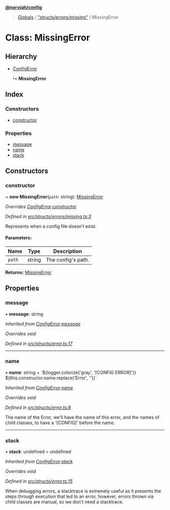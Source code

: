 **[@norviah/config](../README.md)**

> [Globals](../globals.md) / ["structs/errors/missing"](../modules/_structs_errors_missing_.md) / MissingError

# Class: MissingError

## Hierarchy

* [ConfigError](_structs_error_.configerror.md)

  ↳ **MissingError**

## Index

### Constructors

* [constructor](_structs_errors_missing_.missingerror.md#constructor)

### Properties

* [message](_structs_errors_missing_.missingerror.md#message)
* [name](_structs_errors_missing_.missingerror.md#name)
* [stack](_structs_errors_missing_.missingerror.md#stack)

## Constructors

### constructor

\+ **new MissingError**(`path`: string): [MissingError](_structs_errors_missing_.missingerror.md)

*Overrides [ConfigError](_structs_error_.configerror.md).[constructor](_structs_error_.configerror.md#constructor)*

*Defined in [src/structs/errors/missing.ts:3](https://github.com/Norviah/config/blob/8642475/src/structs/errors/missing.ts#L3)*

Represents when a config file doesn't exist.

#### Parameters:

Name | Type | Description |
------ | ------ | ------ |
`path` | string | The config's path.  |

**Returns:** [MissingError](_structs_errors_missing_.missingerror.md)

## Properties

### message

•  **message**: string

*Inherited from [ConfigError](_structs_error_.configerror.md).[message](_structs_error_.configerror.md#message)*

*Overrides void*

*Defined in [src/structs/error.ts:17](https://github.com/Norviah/config/blob/8642475/src/structs/error.ts#L17)*

___

### name

•  **name**: string = \`${logger.colorize('gray', '[CONFIG ERROR]')} ${this.constructor.name.replace('Error', '')}\`

*Inherited from [ConfigError](_structs_error_.configerror.md).[name](_structs_error_.configerror.md#name)*

*Overrides void*

*Defined in [src/structs/error.ts:8](https://github.com/Norviah/config/blob/8642475/src/structs/error.ts#L8)*

The name of the Error, we'll have the name of this error, and the names of
child classes, to have a '[CONFIG]' before the name.

___

### stack

•  **stack**: undefined = undefined

*Inherited from [ConfigError](_structs_error_.configerror.md).[stack](_structs_error_.configerror.md#stack)*

*Overrides void*

*Defined in [src/structs/error.ts:15](https://github.com/Norviah/config/blob/8642475/src/structs/error.ts#L15)*

When debugging errors, a stacktrace is extremely useful as it presents the
steps through execution that led to an error, however, errors thrown via
child classes are manual, so we don't need a stacktrace.
